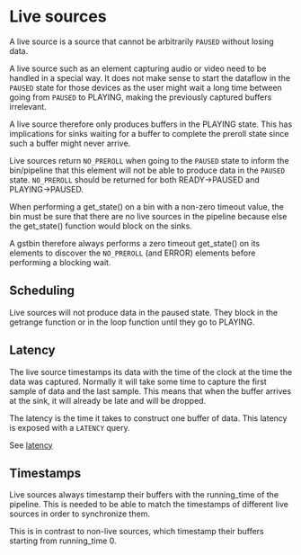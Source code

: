 # Live sources

A live source is a source that cannot be arbitrarily `PAUSED` without
losing data.

A live source such as an element capturing audio or video need to be
handled in a special way. It does not make sense to start the dataflow
in the `PAUSED` state for those devices as the user might wait a long time
between going from `PAUSED` to PLAYING, making the previously captured
buffers irrelevant.

A live source therefore only produces buffers in the PLAYING state. This
has implications for sinks waiting for a buffer to complete the preroll
state since such a buffer might never arrive.

Live sources return `NO_PREROLL` when going to the `PAUSED` state to inform
the bin/pipeline that this element will not be able to produce data in
the `PAUSED` state. `NO_PREROLL` should be returned for both READY→PAUSED
and PLAYING→PAUSED.

When performing a get\_state() on a bin with a non-zero timeout value,
the bin must be sure that there are no live sources in the pipeline
because else the get\_state() function would block on the sinks.

A gstbin therefore always performs a zero timeout get\_state() on its
elements to discover the `NO_PREROLL` (and ERROR) elements before
performing a blocking wait.

## Scheduling

Live sources will not produce data in the paused state. They block in
the getrange function or in the loop function until they go to PLAYING.

## Latency

The live source timestamps its data with the time of the clock at the
time the data was captured. Normally it will take some time to capture
the first sample of data and the last sample. This means that when the
buffer arrives at the sink, it will already be late and will be dropped.

The latency is the time it takes to construct one buffer of data. This
latency is exposed with a `LATENCY` query.

See [latency](design/latency.md)

## Timestamps

Live sources always timestamp their buffers with the running\_time of
the pipeline. This is needed to be able to match the timestamps of
different live sources in order to synchronize them.

This is in contrast to non-live sources, which timestamp their buffers
starting from running\_time 0.
